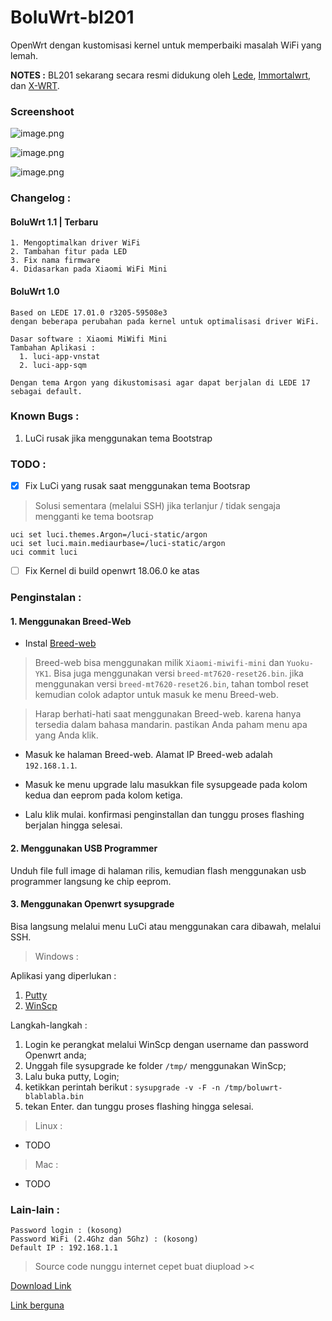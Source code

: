 # BoluWrt-bl201

OpenWrt dengan kustomisasi kernel untuk memperbaiki masalah WiFi yang lemah.

**NOTES :** BL201 sekarang secara resmi didukung oleh [Lede](https://github.com/coolsnowwolf/lede), [Immortalwrt](https://github.com/immortalwrt/immortalwrt), dan [X-WRT](https://github.com/x-wrt/x-wrt).

### Screenshoot

![image.png](https://github.com/yHpgi/openwrt-bl201-boluwrt/blob/34ca0acba0102bb9f5b5dd5bafa2131d24ccd43d/screenshoot/image.png)

![image.png](https://github.com/yHpgi/openwrt-bl201-boluwrt/blob/34ca0acba0102bb9f5b5dd5bafa2131d24ccd43d/screenshoot/Capture.PNG)

![image.png](https://github.com/yHpgi/openwrt-bl201-boluwrt/blob/111c61e391a00800cc3ac89778ea4e1c9cac35f9/screenshoot/kernel_log.PNG)


### Changelog :

  #### BoluWrt 1.1 | Terbaru

    1. Mengoptimalkan driver WiFi
    2. Tambahan fitur pada LED
    3. Fix nama firmware
    4. Didasarkan pada Xiaomi WiFi Mini

  #### BoluWrt 1.0

    Based on LEDE 17.01.0 r3205-59508e3 
    dengan beberapa perubahan pada kernel untuk optimalisasi driver WiFi.
    
    Dasar software : Xiaomi MiWifi Mini
    Tambahan Aplikasi :
      1. luci-app-vnstat
      2. luci-app-sqm
      
    Dengan tema Argon yang dikustomisasi agar dapat berjalan di LEDE 17 sebagai default.

### Known Bugs :
  1. LuCi rusak jika menggunakan tema Bootstrap

### TODO :
-  [x] Fix LuCi yang rusak saat menggunakan tema Bootsrap

> Solusi sementara (melalui SSH) jika terlanjur / tidak sengaja mengganti ke tema bootsrap


```
uci set luci.themes.Argon=/luci-static/argon
uci set luci.main.mediaurbase=/luci-static/argon
uci commit luci
```
    
-  [ ] Fix Kernel di build openwrt 18.06.0 ke atas

### Penginstalan :

#### 1. Menggunakan Breed-Web

- Instal [Breed-web](https://breed.hackpascal.net)

> Breed-web bisa menggunakan milik `Xiaomi-miwifi-mini` dan `Yuoku-YK1`. Bisa juga menggunakan versi `breed-mt7620-reset26.bin`. jika menggunakan versi `breed-mt7620-reset26.bin`, tahan tombol reset kemudian colok adaptor untuk masuk ke menu Breed-web. 

> Harap berhati-hati saat menggunakan Breed-web. karena hanya tersedia dalam bahasa mandarin. pastikan Anda paham menu apa yang Anda klik.

- Masuk ke halaman Breed-web. Alamat IP Breed-web adalah `192.168.1.1`.

- Masuk ke menu upgrade lalu masukkan file sysupgeade pada kolom kedua dan eeprom pada kolom ketiga.

- Lalu klik mulai. konfirmasi penginstallan dan tunggu proses flashing berjalan hingga selesai.

#### 2. Menggunakan USB Programmer

Unduh file full image di halaman rilis, kemudian flash menggunakan usb programmer langsung ke chip eeprom.

#### 3. Menggunakan Openwrt sysupgrade

Bisa langsung melalui menu LuCi atau menggunakan cara dibawah, melalui SSH.

> Windows :
  
  Aplikasi yang diperlukan :
  
   1. [Putty](https://www.putty.org/)
   2. [WinScp](https://winscp.net/eng/download.php)
    
  Langkah-langkah :
  
  1. Login ke perangkat melalui WinScp dengan username dan password Openwrt anda;
  2. Unggah file sysupgrade ke folder `/tmp/` menggunakan WinScp;
  3. Lalu buka putty, Login;
  4. ketikkan perintah berikut :
     `sysupgrade -v -F -n /tmp/boluwrt-blablabla.bin`
  5. tekan Enter. dan tunggu proses flashing hingga selesai.

> Linux :

  - TODO
  
> Mac :

  - TODO

### Lain-lain :

```
Password login : (kosong)
Password WiFi (2.4Ghz dan 5Ghz) : (kosong)
Default IP : 192.168.1.1
```

> Source code nunggu internet cepet buat diupload ><

[Download Link](https://github.com/yHpgi/openwrt-bl201-boluwrt/releases/)

[Link berguna](https://www.voycn.com/article/bianyimoujiyuopenwrtdesdk)
